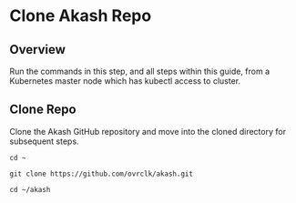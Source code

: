# Clone Akash Repo

## Overview

Run the commands in this step, and all steps within this guide, from a Kubernetes master node which has kubectl access to cluster.

## Clone Repo

Clone the Akash GitHub repository and move into the cloned directory for subsequent steps.

```
cd ~

git clone https://github.com/ovrclk/akash.git

cd ~/akash 
```
